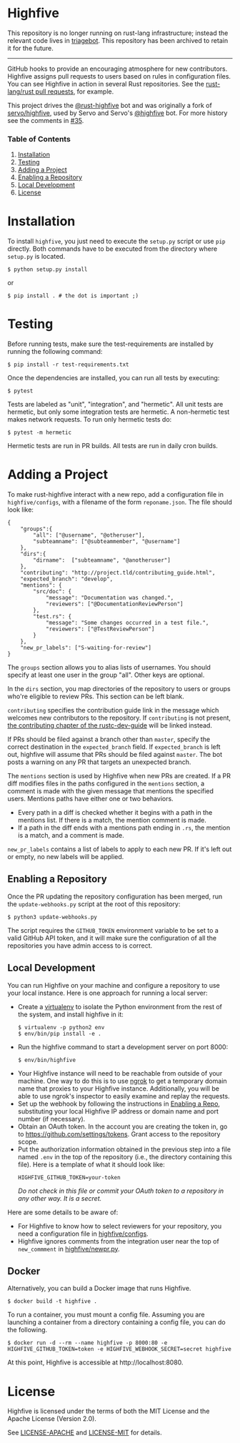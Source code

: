 Highfive
========

This repository is no longer running on rust-lang infrastructure; instead the
relevant code lives in [triagebot](https://github.com/rust-lang/triagebot).
This repository has been archived to retain it for the future.

----

GitHub hooks to provide an encouraging atmosphere for new
contributors. Highfive assigns pull requests to users based on rules
in configuration files. You can see Highfive in action in several Rust
repositories. See the [rust-lang/rust pull
requests](https://github.com/rust-lang/rust/pulls), for example.

This project drives the [@rust-highfive][] bot and was originally a fork of
[servo/highfive][], used by Servo and Servo's [@highfive][] bot.  For more
history see the comments in [#35][].

[@rust-highfive]: https://github.com/rust-highfive
[servo/highfive]: https://github.com/servo/highfive
[@highfive]: https://github.com/highfive
[#35]: https://github.com/rust-lang-nursery/highfive/issues/35

### Table of Contents

1. [Installation](#installation)
1. [Testing](#testing)
1. [Adding a Project](#adding-a-project)
1. [Enabling a Repository](#enabling-a-repository)
1. [Local Development](#local-development)
1. [License](#license)

Installation
=======

To install `highfive`, you just need to execute the `setup.py` script or use
`pip` directly. Both commands have to be executed from the directory where
`setup.py` is located.

    $ python setup.py install

or

    $ pip install . # the dot is important ;)


Testing
=======

Before running tests, make sure the test-requirements are installed by running the following command:

    $ pip install -r test-requirements.txt


Once the dependencies are installed, you can run all tests by
executing:

    $ pytest

Tests are labeled as "unit", "integration", and "hermetic". All unit
tests are hermetic, but only some integration tests are hermetic. A
non-hermetic test makes network requests. To run only hermetic tests
do:

    $ pytest -m hermetic

Hermetic tests are run in PR builds. All tests are run in daily cron
builds.

Adding a Project
================

To make rust-highfive interact with a new repo, add a configuration file in
`highfive/configs`, with a filename of the form `reponame.json`. The file should look like:

```
{
    "groups":{
        "all": ["@username", "@otheruser"],
        "subteamname": ["@subteammember", "@username"]
    },
    "dirs":{
        "dirname":  ["subteamname", "@anotheruser"]
    },
    "contributing": "http://project.tld/contributing_guide.html",
    "expected_branch": "develop",
    "mentions": {
        "src/doc": {
            "message": "Documentation was changed.",
            "reviewers": ["@DocumentationReviewPerson"]
        },
        "test.rs": {
            "message": "Some changes occurred in a test file.",
            "reviewers": ["@TestReviewPerson"]
        }
    },
    "new_pr_labels": ["S-waiting-for-review"]
}
```

The `groups` section allows you to alias lists of usernames. You should
specify at least one user in the group "all". Other keys are optional.

In the `dirs` section, you map directories of the repository to users or
groups who're eligible to review PRs. This section can be left
blank.

`contributing` specifies the contribution guide link in the message which
welcomes new contributors to the repository. If `contributing` is not
present, [the contributing chapter of the rustc-dev-guide][rustcontrib]
will be linked instead.

If PRs should be filed against a branch other than `master`, specify the
correct destination in the `expected_branch` field. If `expected_branch` is
left out, highfive will assume that PRs should be filed against `master`. 
The bot posts a warning on any PR that targets an unexpected branch.

The `mentions` section is used by Highfive when new PRs are
created. If a PR diff modifies files in the paths configured in the
`mentions` section, a comment is made with the given message that
mentions the specified users. Mentions paths have either one or two
behaviors.
- Every path in a diff is checked whether it begins with a path in the
  mentions list. If there is a match, the mention comment is made.
- If a path in the diff ends with a mentions path ending in `.rs`, the
  mention is a match, and a comment is made.

`new_pr_labels` contains a list of labels to apply to each new PR. If it's left
out or empty, no new labels will be applied.

Enabling a Repository
---------------

Once the PR updating the repository configuration has been merged, run the
`update-webhooks.py` script at the root of this repository:

```
$ python3 update-webhooks.py
```

The script requires the `GITHUB_TOKEN` environment variable to be set to a
valid GitHub API token, and it will make sure the configuration of all the
repositories you have admin access to is correct.

Local Development
-----------------

You can run Highfive on your machine and configure a repository to use
your local instance. Here is one approach for running a local server:

- Create a [virtualenv](https://virtualenv.pypa.io/en/stable/) to isolate the
  Python environment from the rest of the system, and install highfive in it:
  ```
  $ virtualenv -p python2 env
  $ env/bin/pip install -e .
  ```
- Run the highfive command to start a development server on port 8000:
  ```
  $ env/bin/highfive
  ```
- Your Highfive instance will need to be reachable from outside of your
  machine. One way to do this is to use [ngrok](https://ngrok.com/) to get a
  temporary domain name that proxies to your Highfive instance. Additionally,
  you will be able to use ngrok's inspector to easily examine and replay the
  requests.
- Set up the webhook by following the instructions in [Enabling a
  Repo](#enabling-a-repo), substituting your local Highfive IP address
  or domain name and port number (if necessary).
- Obtain an OAuth token. In the account you are creating the token in,
  go to https://github.com/settings/tokens. Grant access to the repository scope.
- Put the authorization information obtained in the previous step into a file
  named `.env` in the top of the repository (i.e., the directory containing
  this file). Here is a template of what it should look like:
  ```
  HIGHFIVE_GITHUB_TOKEN=your-token
  ```
  _Do not check in this file or commit your OAuth token to a
  repository in any other way. It is a secret._

Here are some details to be aware of:

- For Highfive to know how to select reviewers for your repository,
  you need a configuration file in
  [highfive/configs](/highfive/configs).
- Highfive ignores comments from the integration user near the top of
  `new_commment` in [highfive/newpr.py](/highfive/newpr.py).

[rustcontrib]: https://rustc-dev-guide.rust-lang.org/contributing.html

Docker
------

Alternatively, you can build a Docker image that runs Highfive.

```
$ docker build -t highfive .
```

To run a container, you must mount a config file. Assuming you are
launching a container from a directory containing a config file, you
can do the following.

```
$ docker run -d --rm --name highfive -p 8000:80 -e HIGHFIVE_GITHUB_TOKEN=token -e HIGHFIVE_WEBHOOK_SECRET=secret highfive
```

At this point, Highfive is accessible at http://localhost:8080.

License
=======

Highfive is licensed under the terms of both the MIT License and the
Apache License (Version 2.0).

See [LICENSE-APACHE](LICENSE-APACHE) and [LICENSE-MIT](LICENSE-MIT) for details.
